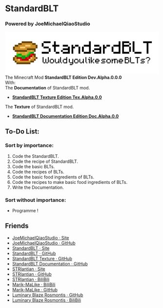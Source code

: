 # StandardBLT

### Powered by JoeMichaelQiaoStudio

![StandardBLT Logo](src/main/resources/logo.png)  
The Minecraft Mod **StandardBLT Edition Dev.Alpha.0.0.0**  
With:  
The **Documentation** of StandardBLT mod.

- [**StandardBLT Texture Edition Tex.Alpha.0.0**](https://StandardBLT.github.io/Documentation/)

The **Texture** of StandardBLT mod.

- [**StandardBLT Documentation Edition Doc.Alpha.0.0**](https://StandardBLT.github.io/Texture/)

## To-Do List:

### Sort by importance:

1.  Code the StandardBLT.
2.  Code the recipe of StandardBLT.
3.  Code the basic BLTs.
4.  Code the recipes of BLTs.
5.  Code the basic food ingredients of BLTs.
6.  Code the recipes to make basic food ingredients of BLTs.
7.  Write the Documentation.

### Sort without importance:

- Programme !

## Friends

- [JoeMichaelQiaoStudio · Site](https://JoeMichaelQiaoStudio.github.io/)
- [JoeMichaelQiaoStudio · GitHub](https://github.com/JoeMichaelQiaoStudio/)
- [StandardBLT · Site](https://StandardBLT.github.io/)
- [StandardBLT · GitHub](https://github.com/JoeMichaelQiaoStudio/StandardBLT/)
- [StandardBLT Texture · GitHub](https://github.com/JoeMichaelQiaoStudio/Texture/)
- [StandardBLT Documentation · GitHub](https://github.com/JoeMichaelQiaoStudio/Documentation/)
- [STRlantian · Site](https://STRlantian.github.io/)
- [STRlantian · GitHub](https://github.com/STRlantian/)
- [STRlantian · BiliBili](https://space.bilibili.com/356775820)
- [Marik-MaLike · BiliBili](https://space.bilibili.com/1730897468)
- [Marik-MaLike · GitHub](https://github.com/Marik-MaLike/)
- [Luminary Blaze Rosmontis · GitHub](https://github.com/LuminaryBlazeRosmontis/)
- [Luminary Blaze Rosmontis · BiliBili](https://space.bilibili.com/470211816)
